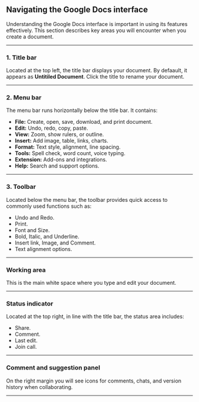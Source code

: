  ## Navigating the Google Docs interface
 Understanding the Google Docs interface is important in using its features effectively. This section describes key areas you will encounter when you create a document. 
 
 ---
 ### 1. Title bar

 Located at the top left, the title bar displays your document. By defaault, it appears as **Untitiled Document**. Click the title to rename your document. 

 ---
 ### 2. Menu bar
 
 The menu bar runs horizontally below the title bar. It contains:
 - **File:** Create, open, save, download, and print document. 
 - **Edit:** Undo, redo, copy, paste.
 - **View:** Zoom, show rulers, or outline.
 - **Insert:** Add image, table, links, charts.
 - **Format:** Text style, alignment, line spacing.
 - **Tools:** Spell check, word count, voice typing.
 - **Extension:** Add-ons and integrations.
 - **Help:** Search and support options.
 
 ---
 ### 3. Toolbar
  
 Located below the menu bar, the toolbar provides quick access to commonly used functions such as:
 - Undo and Redo.
 - Print.
 - Font and Size.
 - Bold, Italic, and Underline.
 - Insert link, Image, and Comment.
 - Text alignment options.
 
 ---
 ### Working area
 
 This is the main white space where you type and edit your document.

 ---
 ### Status indicator

 Located at the top right, in line with the title bar, the status area includes: 
 - Share. 
 - Comment. 
 - Last edit. 
 - Join call. 

 ---
 ### Comment and suggestion panel

 On the right margin you will see icons for comments, chats, and version history when collaborating.

 ---